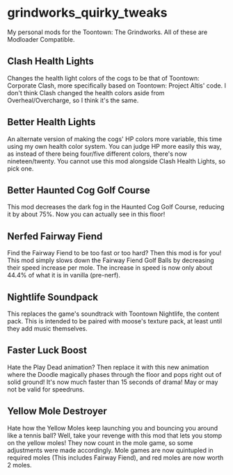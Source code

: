 # grindworks_quirky_tweaks
My personal mods for the Toontown: The Grindworks. All of these are Modloader Compatible.

## Clash Health Lights
Changes the health light colors of the cogs to be that of Toontown: Corporate Clash, more specifically based on Toontown: Project Altis' code. I don't think Clash changed the health colors aside from Overheal/Overcharge, so I think it's the same.

## Better Health Lights
An alternate version of making the cogs' HP colors more variable, this time using my own health color system. You can judge HP more easily this way, as instead of there being four/five different colors, there's now nineteen/twenty. You cannot use this mod alongside Clash Health Lights, so pick one.

## Better Haunted Cog Golf Course
This mod decreases the dark fog in the Haunted Cog Golf Course, reducing it by about 75%. Now you can actually see in this floor!

## Nerfed Fairway Fiend
Find the Fairway Fiend to be too fast or too hard? Then this mod is for you! This mod simply slows down the Fairway Fiend Golf Balls by decreasing their speed increase per mole. The increase in speed is now only about 44.4% of what it is in vanilla (pre-nerf).

## Nightlife Soundpack
This replaces the game's soundtrack with Toontown Nightlife, the content pack. This is intended to be paired with moose's texture pack, at least until they add music themselves.

## Faster Luck Boost
Hate the Play Dead animation? Then replace it with this new animation where the Doodle magically phases through the floor and pops right out of solid ground! It's now much faster than 15 seconds of drama! May or may not be valid for speedruns.

## Yellow Mole Destroyer
Hate how the Yellow Moles keep launching you and bouncing you around like a tennis ball? Well, take your revenge with this mod that lets you stomp on the yellow moles! They now count in the mole game, so some adjustments were made accordingly. Mole games are now quintupled in required moles (This includes Fairway Fiend), and red moles are now worth 2 moles.
